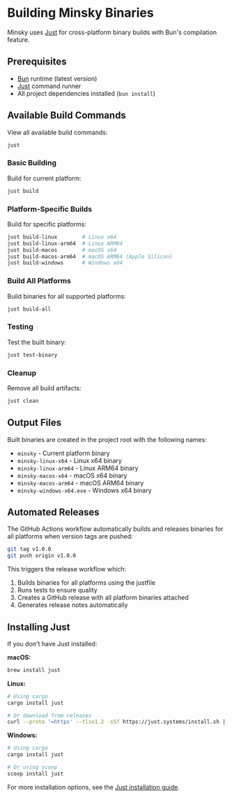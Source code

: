 # Building Minsky Binaries

Minsky uses [Just](https://github.com/casey/just) for cross-platform binary builds with Bun's compilation feature.

## Prerequisites

- [Bun](https://bun.sh/) runtime (latest version)
- [Just](https://github.com/casey/just) command runner
- All project dependencies installed (`bun install`)

## Available Build Commands

View all available build commands:

```bash
just
```

### Basic Building

Build for current platform:

```bash
just build
```

### Platform-Specific Builds

Build for specific platforms:

```bash
just build-linux        # Linux x64
just build-linux-arm64  # Linux ARM64
just build-macos        # macOS x64
just build-macos-arm64  # macOS ARM64 (Apple Silicon)
just build-windows      # Windows x64
```

### Build All Platforms

Build binaries for all supported platforms:

```bash
just build-all
```

### Testing

Test the built binary:

```bash
just test-binary
```

### Cleanup

Remove all build artifacts:

```bash
just clean
```

## Output Files

Built binaries are created in the project root with the following names:

- `minsky` - Current platform binary
- `minsky-linux-x64` - Linux x64 binary
- `minsky-linux-arm64` - Linux ARM64 binary
- `minsky-macos-x64` - macOS x64 binary
- `minsky-macos-arm64` - macOS ARM64 binary
- `minsky-windows-x64.exe` - Windows x64 binary

## Automated Releases

The GitHub Actions workflow automatically builds and releases binaries for all platforms when version tags are pushed:

```bash
git tag v1.0.0
git push origin v1.0.0
```

This triggers the release workflow which:

1. Builds binaries for all platforms using the justfile
2. Runs tests to ensure quality
3. Creates a GitHub release with all platform binaries attached
4. Generates release notes automatically

## Installing Just

If you don't have Just installed:

**macOS:**

```bash
brew install just
```

**Linux:**

```bash
# Using cargo
cargo install just

# Or download from releases
curl --proto '=https' --tlsv1.2 -sSf https://just.systems/install.sh | bash -s -- --to /usr/local/bin
```

**Windows:**

```bash
# Using cargo
cargo install just

# Or using scoop
scoop install just
```

For more installation options, see the [Just installation guide](https://github.com/casey/just#installation).
